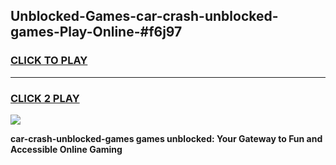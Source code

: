 
## Unblocked-Games-car-crash-unblocked-games-Play-Online-#f6j97
<h3>
<a href="https://premium.freeplayer.one?title=car-crash-unblocked-games&ref=24F">CLICK TO PLAY</a></h3>
<hr>

<h3>
<a href="https://premium.freeplayer.one?title=car-crash-unblocked-games&ref=24F">CLICK 2 PLAY</a>
  
</h3>

<a href="https://premium.freeplayer.one?title=car-crash-unblocked-games&ref=24F/"><img src="https://clearcache.store/games.png"></a>


**car-crash-unblocked-games games unblocked: Your Gateway to Fun and Accessible Online Gaming**
